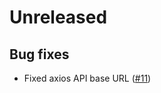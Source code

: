# Unreleased
## Bug fixes
- Fixed axios API base URL ([#11](https://github.com/ewydra/blog/pull/11))
